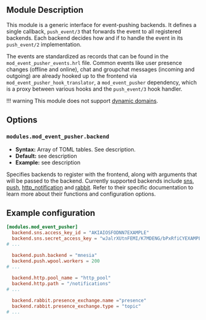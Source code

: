 ## Module Description

This module is a generic interface for event-pushing backends.
It defines a single callback, `push_event/3` that forwards the event to all registered backends.
Each backend decides how and if to handle the event in its `push_event/2` implementation.

The events are standardized as records that can be found in the `mod_event_pusher_events.hrl` file.
Common events like user presence changes (offline and online), chat and groupchat messages (incoming
and outgoing) are already hooked up to the frontend via `mod_event_pusher_hook_translator`, a
`mod_event_pusher` dependency, which is a proxy between various hooks and the `push_event/3` hook
handler.

!!! warning
    This module does not support [dynamic domains](../configuration/general.md#generalhost_types).

## Options

### `modules.mod_event_pusher.backend`
* **Syntax:** Array of TOML tables. See description.
* **Default:** see description
* **Example:** see description

Specifies backends to register with the frontend, along with arguments that will be passed to the backend.
Currently supported backends include [sns], [push], [http_notification] and [rabbit].
Refer to their specific documentation to learn more about their functions and configuration options.

## Example configuration

```toml
[modules.mod_event_pusher]
  backend.sns.access_key_id = "AKIAIOSFODNN7EXAMPLE"
  backend.sns.secret_access_key = "wJalrXUtnFEMI/K7MDENG/bPxRfiCYEXAMPLEKEY"
# ...

  backend.push.backend = "mnesia"
  backend.push.wpool.workers = 200
# ...
  
  backend.http.pool_name = "http_pool"
  backend.http.path = "/notifications"
# ...

  backend.rabbit.presence_exchange.name ="presence"
  backend.rabbit.presence_exchange.type = "topic"
# ...
```

[sns]: ./mod_event_pusher_sns.md
[push]: ./mod_event_pusher_push.md
[http_notification]: ./mod_event_pusher_http.md
[rabbit]: ./mod_event_pusher_rabbit.md

